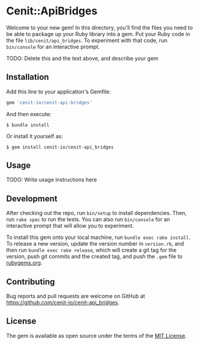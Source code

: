 # Cenit::ApiBridges

Welcome to your new gem! In this directory, you'll find the files you need to be able to package up your Ruby library into a gem. Put your Ruby code in the file `lib/cenit/api_bridges`. To experiment with that code, run `bin/console` for an interactive prompt.

TODO: Delete this and the text above, and describe your gem

## Installation

Add this line to your application's Gemfile:

```ruby
gem 'cenit-io/cenit-api-bridges'
```

And then execute:

    $ bundle install

Or install it yourself as:

    $ gem install cenit-io/cenit-api_bridges

## Usage

TODO: Write usage instructions here

## Development

After checking out the repo, run `bin/setup` to install dependencies. Then, run `rake spec` to run the tests. You can also run `bin/console` for an interactive prompt that will allow you to experiment.

To install this gem onto your local machine, run `bundle exec rake install`. To release a new version, update the version number in `version.rb`, and then run `bundle exec rake release`, which will create a git tag for the version, push git commits and the created tag, and push the `.gem` file to [rubygems.org](https://rubygems.org).

## Contributing

Bug reports and pull requests are welcome on GitHub at https://github.com/cenit-io/cenit-api_bridges.

## License

The gem is available as open source under the terms of the [MIT License](https://opensource.org/licenses/MIT).
